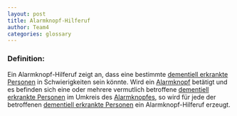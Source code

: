 ```yaml
---
layout: post
title: Alarmknopf-Hilferuf
author: Team4
categories: glossary
---
```


### Definition:
Ein Alarmknopf-Hilferuf zeigt an, dass eine bestimmte [dementiell erkrankte Personen](https://fae.archi-lab.io/glossary/2019/11/15/Glossary-Dementiell-Erkrankter.html) in Schwierigkeiten sein könnte.
Wird ein [Alarmknopf](https://fae.archi-lab.io/glossary/2019/11/15/Glossary-Alarmknopf.html) betätigt und es befinden sich eine oder mehrere vermutlich betroffene [dementiell erkrankte Personen](https://fae.archi-lab.io/glossary/2019/11/15/Glossary-Dementiell-Erkrankter.html) im Umkreis des [Alarmknopfes](https://fae.archi-lab.io/glossary/2019/11/15/Glossary-Alarmknopf.html), so wird für jede der betroffenen [dementiell erkrankte Personen](https://fae.archi-lab.io/glossary/2019/11/15/Glossary-Dementiell-Erkrankter.html) ein Alarmknopf-Hilferuf erzeugt.
